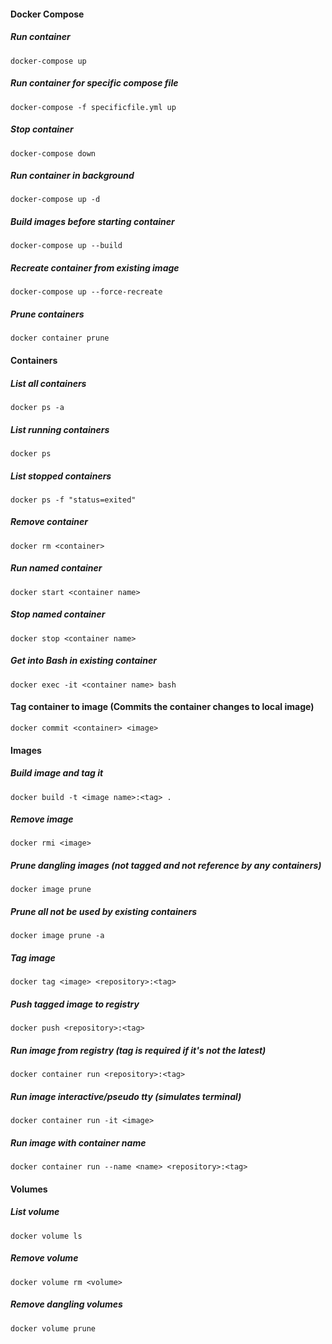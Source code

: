 #### Docker Compose

##### Run container
`docker-compose up`

##### Run container for specific compose file
`docker-compose -f specificfile.yml up`

##### Stop container
`docker-compose down`

##### Run container in background
`docker-compose up -d`

##### Build images before starting container
`docker-compose up --build`

##### Recreate container from existing image
`docker-compose up --force-recreate`

##### Prune containers
`docker container prune`

#### Containers

##### List all containers
`docker ps -a`

##### List running containers
`docker ps`

##### List stopped containers
`docker ps -f "status=exited"`

##### Remove container
`docker rm <container>`

##### Run named container
`docker start <container name>`

##### Stop named container
`docker stop <container name>`

##### Get into Bash in existing container
`docker exec -it <container name> bash`

#### Tag container to image (Commits the container changes to local image)
`docker commit <container> <image>`

#### Images

##### Build image and tag it
`docker build -t <image name>:<tag> .`

##### Remove image
`docker rmi <image>`

##### Prune dangling images (not tagged and not reference by any containers)
`docker image prune`

##### Prune all not be used by existing containers
`docker image prune -a`

##### Tag image
`docker tag <image> <repository>:<tag>`

##### Push tagged image to registry
`docker push <repository>:<tag>`

##### Run image from registry (tag is required if it's not the latest)
`docker container run <repository>:<tag>`

##### Run image interactive/pseudo tty (simulates terminal)
`docker container run -it <image>`

##### Run image with container name
`docker container run --name <name> <repository>:<tag>`

#### Volumes

##### List volume
`docker volume ls`

##### Remove volume
`docker volume rm <volume>`

##### Remove dangling volumes
`docker volume prune`
